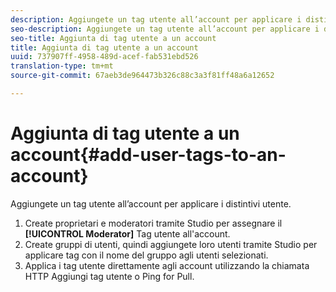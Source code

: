 ```yaml
---
description: Aggiungete un tag utente all’account per applicare i distintivi utente.
seo-description: Aggiungete un tag utente all’account per applicare i distintivi utente.
seo-title: Aggiunta di tag utente a un account
title: Aggiunta di tag utente a un account
uuid: 737907ff-4958-489d-acef-fab531ebd526
translation-type: tm+mt
source-git-commit: 67aeb3de964473b326c88c3a3f81ff48a6a12652

---
```



# Aggiunta di tag utente a un account{#add-user-tags-to-an-account}

Aggiungete un tag utente all’account per applicare i distintivi utente.

1. Create proprietari e moderatori tramite Studio per assegnare il **[!UICONTROL Moderator]** Tag utente all'account.
1. Create gruppi di utenti, quindi aggiungete loro utenti tramite Studio per applicare tag con il nome del gruppo agli utenti selezionati.
1. Applica i tag utente direttamente agli account utilizzando la chiamata HTTP Aggiungi tag utente o Ping for Pull.

